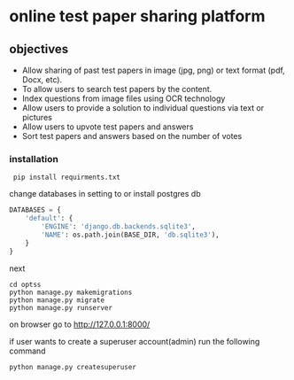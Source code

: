 # online test paper sharing platform
## objectives 
- Allow sharing of past test papers in image (jpg, png) or text format (pdf, Docx, etc).
- To allow users to search test papers by the content.
- Index questions from image files using OCR technology
- Allow users to provide a solution to individual questions via text or pictures 
- Allow users to upvote test papers and answers 
- Sort test papers and answers based on the number of votes

### installation
  ```shell
   pip install requirments.txt
  ```
 change databases in setting to or install postgres db
 ```python
 DATABASES = {
     'default': {
         'ENGINE': 'django.db.backends.sqlite3',
         'NAME': os.path.join(BASE_DIR, 'db.sqlite3'),
     }
 }
 ```
 next
 ```shell
 cd optss
 python manage.py makemigrations
 python manage.py migrate
 python manage.py runserver
 ```
 on browser go to http://127.0.0.1:8000/
 
 if user wants to create a superuser account(admin)
 run the following command

 ```shell
 python manage.py createsuperuser
 ```

